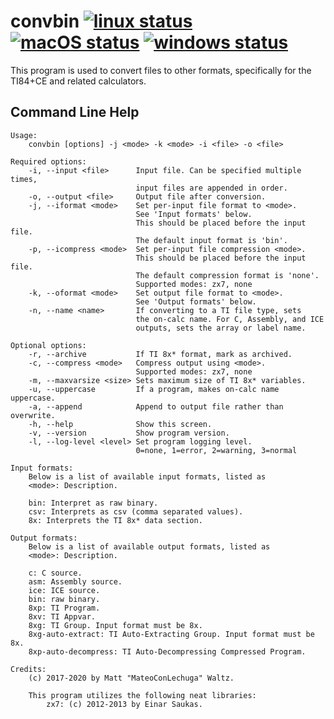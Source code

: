 # convbin [![linux status](https://github.com/mateoconlechuga/convbin/workflows/linux/badge.svg)](https://github.com/mateoconlechuga/convbin/actions?query=workflow%3Alinux) [![macOS status](https://github.com/mateoconlechuga/convbin/workflows/macOS/badge.svg)](https://github.com/mateoconlechuga/convbin/actions?query=workflow%3AmacOS) [![windows status](https://github.com/mateoconlechuga/convbin/workflows/windows/badge.svg)](https://github.com/mateoconlechuga/convbin/actions?query=workflow%3Awindows)

This program is used to convert files to other formats, specifically for the TI84+CE and related calculators.

## Command Line Help

    Usage:
        convbin [options] -j <mode> -k <mode> -i <file> -o <file>

    Required options:
        -i, --input <file>      Input file. Can be specified multiple times,
                                input files are appended in order.
        -o, --output <file>     Output file after conversion.
        -j, --iformat <mode>    Set per-input file format to <mode>.
                                See 'Input formats' below.
                                This should be placed before the input file.
                                The default input format is 'bin'.
        -p, --icompress <mode>  Set per-input file compression <mode>.
                                This should be placed before the input file.
                                The default compression format is 'none'.
                                Supported modes: zx7, none
        -k, --oformat <mode>    Set output file format to <mode>.
                                See 'Output formats' below.
        -n, --name <name>       If converting to a TI file type, sets
                                the on-calc name. For C, Assembly, and ICE
                                outputs, sets the array or label name.

    Optional options:
        -r, --archive           If TI 8x* format, mark as archived.
        -c, --compress <mode>   Compress output using <mode>.
                                Supported modes: zx7, none
        -m, --maxvarsize <size> Sets maximum size of TI 8x* variables.
        -u, --uppercase         If a program, makes on-calc name uppercase.
        -a, --append            Append to output file rather than overwrite.
        -h, --help              Show this screen.
        -v, --version           Show program version.
        -l, --log-level <level> Set program logging level.
                                0=none, 1=error, 2=warning, 3=normal

    Input formats:
        Below is a list of available input formats, listed as
        <mode>: Description.

        bin: Interpret as raw binary.
        csv: Interprets as csv (comma separated values).
        8x: Interprets the TI 8x* data section.

    Output formats:
        Below is a list of available output formats, listed as
        <mode>: Description.

        c: C source.
        asm: Assembly source.
        ice: ICE source.
        bin: raw binary.
        8xp: TI Program.
        8xv: TI Appvar.
        8xg: TI Group. Input format must be 8x.
        8xg-auto-extract: TI Auto-Extracting Group. Input format must be 8x.
        8xp-auto-decompress: TI Auto-Decompressing Compressed Program.

    Credits:
        (c) 2017-2020 by Matt "MateoConLechuga" Waltz.

        This program utilizes the following neat libraries:
            zx7: (c) 2012-2013 by Einar Saukas.
